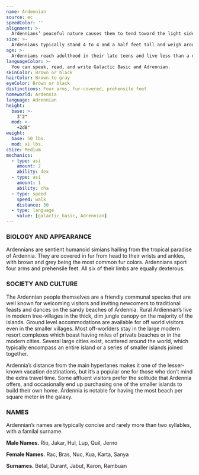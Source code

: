 ```yaml
---
name: Ardennian
source: ec
speedColor: ''
alignment: >-
  Ardennians’ peaceful nature causes them to tend toward the light side, though there are exceptions.
size: >-
  Ardennians typically stand 4 to 4 and a half feet tall and weigh around 60 lbs. Regardless of your position in that range, your size is Medium.
age: >-
  Ardennians reach adulthood in their late teens and live less than a century.
languageColor: >-
  You can speak, read, and write Galactic Basic and Adrennian. 
skinColor: Brown or black
hairColor: Brown to gray
eyeColor: Brown or black
distinctions: Four arms, fur-covered, prehensile feet
homeworld: Ardennia
language: Adrennian
height:
  base: >-
    3’2"
  mod: >-
    +2d8"
weight:
  base: 50 lbs.
  mod: x1 lbs.
cSize: Medium
mechanics:
  - type: asi
    amount: 2
    ability: dex
  - type: asi
    amount: 1
    ability: cha
  - type: speed
    speed: walk
    distance: 30
  - type: language
    value: [galactic_basic, Adrennian]
---
```

### BIOLOGY AND APPEARANCE
Ardennians are sentient humanoid simians hailing from the tropical paradise of Ardennia. They are covered in fur from head to their wrists and ankles, with brown and grey being the most common fur colors. Ardennians sport four arms and prehensile feet. All six of their limbs are equally dexterous.

### SOCIETY AND CULTURE
The Ardennian people themselves are a friendly communal species that are well known for welcoming visitors and inviting newcomers to traditional feasts and dances on the sandy beaches of Ardennia. Rural Ardiennan’s live in modern tree-villages in the thick, dim jungle canopy on the majority of the islands. Ground level accommodations are available for off world visitors even in the smaller villages. Most off-worlders stay in the large modern resort complexes which boast having miles of private beaches or in the modern cities. Several large cities exist, scattered around the world, which typically encompass an entire island or a series of smaller islands joined together.

Ardennia’s distance from the main hyperlanes makes it one of the lesser-known vacation destinations, but it’s a popular one for those who don’t mind the extra travel time. Some affluent visitors prefer the solitude that Ardennia offers, and occasionally end up purchasing one of the smaller islands to build their own home. Ardennia is notable for having the most beach per square meter in the galaxy.

### NAMES
Ardennian’s names are typically concise and rarely more than two syllables, with a familal surname.

__Male Names.__ Rio, Jakar, Hul, Lup, Quil, Jerno

__Female Names.__ Rac, Bras, Nuc, Kua, Karta, Sanya

__Surnames.__ Betal, Durant, Jabut, Karon, Rambuan



    